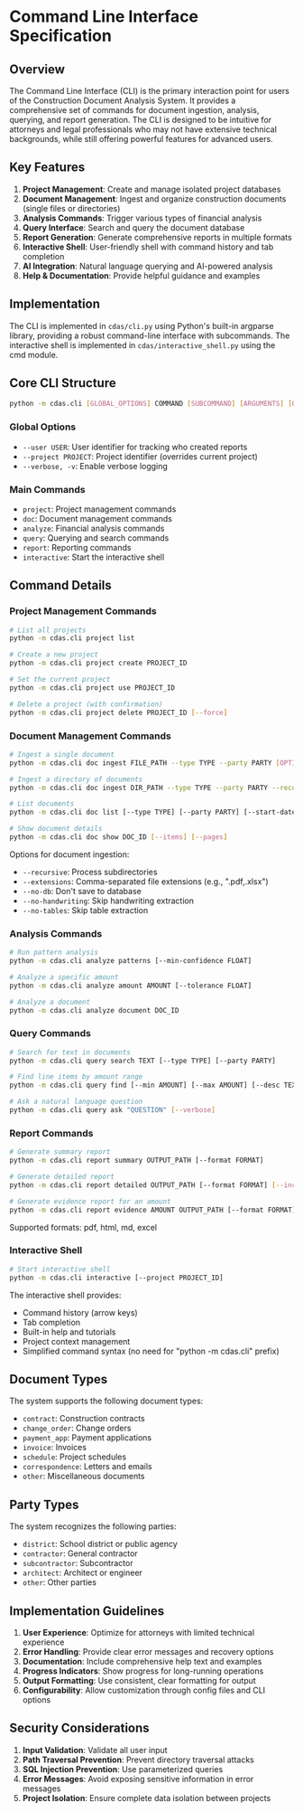 # Command Line Interface Specification

## Overview

The Command Line Interface (CLI) is the primary interaction point for users of the Construction Document Analysis System. It provides a comprehensive set of commands for document ingestion, analysis, querying, and report generation. The CLI is designed to be intuitive for attorneys and legal professionals who may not have extensive technical backgrounds, while still offering powerful features for advanced users.

## Key Features

1. **Project Management**: Create and manage isolated project databases
2. **Document Management**: Ingest and organize construction documents (single files or directories)
3. **Analysis Commands**: Trigger various types of financial analysis
4. **Query Interface**: Search and query the document database
5. **Report Generation**: Generate comprehensive reports in multiple formats
6. **Interactive Shell**: User-friendly shell with command history and tab completion
7. **AI Integration**: Natural language querying and AI-powered analysis
8. **Help & Documentation**: Provide helpful guidance and examples

## Implementation

The CLI is implemented in `cdas/cli.py` using Python's built-in argparse library, providing a robust command-line interface with subcommands. The interactive shell is implemented in `cdas/interactive_shell.py` using the cmd module.

## Core CLI Structure

```bash
python -m cdas.cli [GLOBAL_OPTIONS] COMMAND [SUBCOMMAND] [ARGUMENTS] [OPTIONS]
```

### Global Options
- `--user USER`: User identifier for tracking who created reports
- `--project PROJECT`: Project identifier (overrides current project)
- `--verbose, -v`: Enable verbose logging

### Main Commands
- `project`: Project management commands
- `doc`: Document management commands  
- `analyze`: Financial analysis commands
- `query`: Querying and search commands
- `report`: Reporting commands
- `interactive`: Start the interactive shell

## Command Details

### Project Management Commands

```bash
# List all projects
python -m cdas.cli project list

# Create a new project
python -m cdas.cli project create PROJECT_ID

# Set the current project
python -m cdas.cli project use PROJECT_ID

# Delete a project (with confirmation)
python -m cdas.cli project delete PROJECT_ID [--force]
```

### Document Management Commands

```bash
# Ingest a single document
python -m cdas.cli doc ingest FILE_PATH --type TYPE --party PARTY [OPTIONS]

# Ingest a directory of documents
python -m cdas.cli doc ingest DIR_PATH --type TYPE --party PARTY --recursive [OPTIONS]

# List documents
python -m cdas.cli doc list [--type TYPE] [--party PARTY] [--start-date DATE] [--end-date DATE]

# Show document details
python -m cdas.cli doc show DOC_ID [--items] [--pages]
```

Options for document ingestion:
- `--recursive`: Process subdirectories
- `--extensions`: Comma-separated file extensions (e.g., ".pdf,.xlsx")
- `--no-db`: Don't save to database
- `--no-handwriting`: Skip handwriting extraction
- `--no-tables`: Skip table extraction

### Analysis Commands  

```bash
# Run pattern analysis
python -m cdas.cli analyze patterns [--min-confidence FLOAT]

# Analyze a specific amount
python -m cdas.cli analyze amount AMOUNT [--tolerance FLOAT]

# Analyze a document
python -m cdas.cli analyze document DOC_ID
```

### Query Commands

```bash
# Search for text in documents
python -m cdas.cli query search TEXT [--type TYPE] [--party PARTY]

# Find line items by amount range
python -m cdas.cli query find [--min AMOUNT] [--max AMOUNT] [--desc TEXT]

# Ask a natural language question
python -m cdas.cli query ask "QUESTION" [--verbose]
```

### Report Commands

```bash
# Generate summary report
python -m cdas.cli report summary OUTPUT_PATH [--format FORMAT]

# Generate detailed report
python -m cdas.cli report detailed OUTPUT_PATH [--format FORMAT] [--include-evidence]

# Generate evidence report for an amount
python -m cdas.cli report evidence AMOUNT OUTPUT_PATH [--format FORMAT]
```

Supported formats: pdf, html, md, excel

### Interactive Shell

```bash
# Start interactive shell
python -m cdas.cli interactive [--project PROJECT_ID]
```

The interactive shell provides:
- Command history (arrow keys)
- Tab completion
- Built-in help and tutorials
- Project context management
- Simplified command syntax (no need for "python -m cdas.cli" prefix)

## Document Types

The system supports the following document types:
- `contract`: Construction contracts
- `change_order`: Change orders
- `payment_app`: Payment applications  
- `invoice`: Invoices
- `schedule`: Project schedules
- `correspondence`: Letters and emails
- `other`: Miscellaneous documents

## Party Types

The system recognizes the following parties:
- `district`: School district or public agency
- `contractor`: General contractor
- `subcontractor`: Subcontractor
- `architect`: Architect or engineer
- `other`: Other parties

## Implementation Guidelines

1. **User Experience**: Optimize for attorneys with limited technical experience
2. **Error Handling**: Provide clear error messages and recovery options
3. **Documentation**: Include comprehensive help text and examples
4. **Progress Indicators**: Show progress for long-running operations
5. **Output Formatting**: Use consistent, clear formatting for output
6. **Configurability**: Allow customization through config files and CLI options

## Security Considerations

1. **Input Validation**: Validate all user input
2. **Path Traversal Prevention**: Prevent directory traversal attacks
3. **SQL Injection Prevention**: Use parameterized queries
4. **Error Messages**: Avoid exposing sensitive information in error messages
5. **Project Isolation**: Ensure complete data isolation between projects